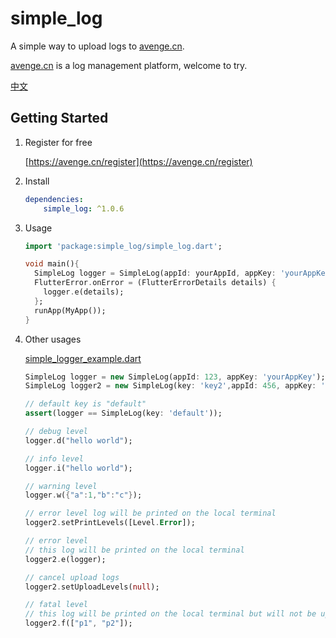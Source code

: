 # simple_log

A simple way to upload logs to [avenge.cn](https://avenge.cn).

[avenge.cn](https://avenge.cn) is a log management platform, welcome to try.

[中文](README_zh-CN.md)

## Getting Started

1. Register for free

   [https://avenge.cn/register](https://avenge.cn/register)
2. Install
   ```yaml
   dependencies:
       simple_log: ^1.0.6
   ```
3. Usage
   ```dart
   import 'package:simple_log/simple_log.dart';

   void main(){
     SimpleLog logger = SimpleLog(appId: yourAppId, appKey: 'yourAppKey');
     FlutterError.onError = (FlutterErrorDetails details) {
       logger.e(details);
     };
     runApp(MyApp());
   }
    ```
4. Other usages

   [simple_logger_example.dart](example/simple_logger_example.dart)
    ```dart
   SimpleLog logger = new SimpleLog(appId: 123, appKey: 'yourAppKey');
   SimpleLog logger2 = new SimpleLog(key: 'key2',appId: 456, appKey: 'yourAppKey2');
   
   // default key is "default"
   assert(logger == SimpleLog(key: 'default'));
   
   // debug level
   logger.d("hello world");
   
   // info level
   logger.i("hello world");
   
   // warning level
   logger.w({"a":1,"b":"c"}); 
   
   // error level log will be printed on the local terminal
   logger2.setPrintLevels([Level.Error]);
   
   // error level
   // this log will be printed on the local terminal
   logger2.e(logger); 
   
   // cancel upload logs
   logger2.setUploadLevels(null);
   
   // fatal level
   // this log will be printed on the local terminal but will not be uploaded
   logger2.f(["p1", "p2"]); 
    ```
